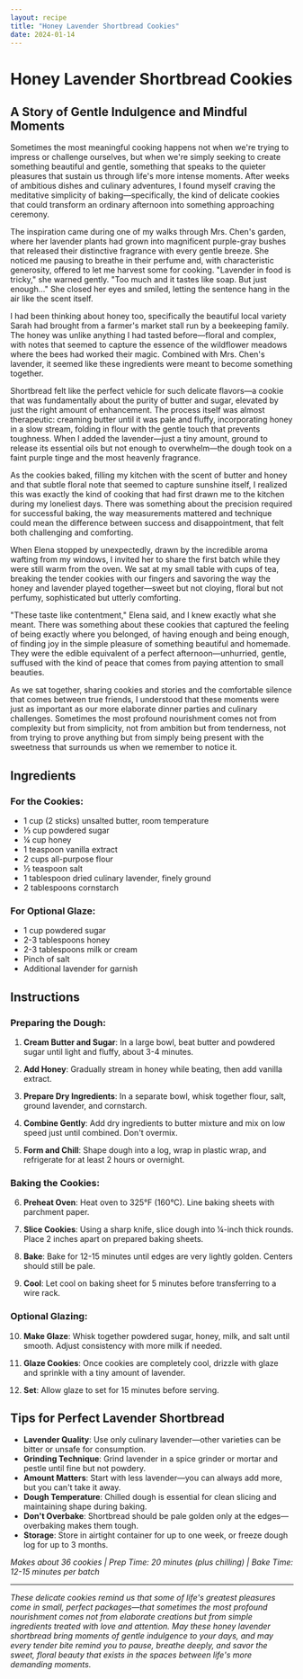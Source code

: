 ```yaml
---
layout: recipe
title: "Honey Lavender Shortbread Cookies"
date: 2024-01-14
---
```


# Honey Lavender Shortbread Cookies

## A Story of Gentle Indulgence and Mindful Moments

Sometimes the most meaningful cooking happens not when we're trying to impress or challenge ourselves, but when we're simply seeking to create something beautiful and gentle, something that speaks to the quieter pleasures that sustain us through life's more intense moments. After weeks of ambitious dishes and culinary adventures, I found myself craving the meditative simplicity of baking—specifically, the kind of delicate cookies that could transform an ordinary afternoon into something approaching ceremony.

The inspiration came during one of my walks through Mrs. Chen's garden, where her lavender plants had grown into magnificent purple-gray bushes that released their distinctive fragrance with every gentle breeze. She noticed me pausing to breathe in their perfume and, with characteristic generosity, offered to let me harvest some for cooking. "Lavender in food is tricky," she warned gently. "Too much and it tastes like soap. But just enough..." She closed her eyes and smiled, letting the sentence hang in the air like the scent itself.

I had been thinking about honey too, specifically the beautiful local variety Sarah had brought from a farmer's market stall run by a beekeeping family. The honey was unlike anything I had tasted before—floral and complex, with notes that seemed to capture the essence of the wildflower meadows where the bees had worked their magic. Combined with Mrs. Chen's lavender, it seemed like these ingredients were meant to become something together.

Shortbread felt like the perfect vehicle for such delicate flavors—a cookie that was fundamentally about the purity of butter and sugar, elevated by just the right amount of enhancement. The process itself was almost therapeutic: creaming butter until it was pale and fluffy, incorporating honey in a slow stream, folding in flour with the gentle touch that prevents toughness. When I added the lavender—just a tiny amount, ground to release its essential oils but not enough to overwhelm—the dough took on a faint purple tinge and the most heavenly fragrance.

As the cookies baked, filling my kitchen with the scent of butter and honey and that subtle floral note that seemed to capture sunshine itself, I realized this was exactly the kind of cooking that had first drawn me to the kitchen during my loneliest days. There was something about the precision required for successful baking, the way measurements mattered and technique could mean the difference between success and disappointment, that felt both challenging and comforting.

When Elena stopped by unexpectedly, drawn by the incredible aroma wafting from my windows, I invited her to share the first batch while they were still warm from the oven. We sat at my small table with cups of tea, breaking the tender cookies with our fingers and savoring the way the honey and lavender played together—sweet but not cloying, floral but not perfumy, sophisticated but utterly comforting.

"These taste like contentment," Elena said, and I knew exactly what she meant. There was something about these cookies that captured the feeling of being exactly where you belonged, of having enough and being enough, of finding joy in the simple pleasure of something beautiful and homemade. They were the edible equivalent of a perfect afternoon—unhurried, gentle, suffused with the kind of peace that comes from paying attention to small beauties.

As we sat together, sharing cookies and stories and the comfortable silence that comes between true friends, I understood that these moments were just as important as our more elaborate dinner parties and culinary challenges. Sometimes the most profound nourishment comes not from complexity but from simplicity, not from ambition but from tenderness, not from trying to prove anything but from simply being present with the sweetness that surrounds us when we remember to notice it.

## Ingredients

### For the Cookies:
- 1 cup (2 sticks) unsalted butter, room temperature
- ⅓ cup powdered sugar
- ¼ cup honey
- 1 teaspoon vanilla extract
- 2 cups all-purpose flour
- ½ teaspoon salt
- 1 tablespoon dried culinary lavender, finely ground
- 2 tablespoons cornstarch

### For Optional Glaze:
- 1 cup powdered sugar
- 2-3 tablespoons honey
- 2-3 tablespoons milk or cream
- Pinch of salt
- Additional lavender for garnish

## Instructions

### Preparing the Dough:
1. **Cream Butter and Sugar**: In a large bowl, beat butter and powdered sugar until light and fluffy, about 3-4 minutes.

2. **Add Honey**: Gradually stream in honey while beating, then add vanilla extract.

3. **Prepare Dry Ingredients**: In a separate bowl, whisk together flour, salt, ground lavender, and cornstarch.

4. **Combine Gently**: Add dry ingredients to butter mixture and mix on low speed just until combined. Don't overmix.

5. **Form and Chill**: Shape dough into a log, wrap in plastic wrap, and refrigerate for at least 2 hours or overnight.

### Baking the Cookies:
6. **Preheat Oven**: Heat oven to 325°F (160°C). Line baking sheets with parchment paper.

7. **Slice Cookies**: Using a sharp knife, slice dough into ¼-inch thick rounds. Place 2 inches apart on prepared baking sheets.

8. **Bake**: Bake for 12-15 minutes until edges are very lightly golden. Centers should still be pale.

9. **Cool**: Let cool on baking sheet for 5 minutes before transferring to a wire rack.

### Optional Glazing:
10. **Make Glaze**: Whisk together powdered sugar, honey, milk, and salt until smooth. Adjust consistency with more milk if needed.

11. **Glaze Cookies**: Once cookies are completely cool, drizzle with glaze and sprinkle with a tiny amount of lavender.

12. **Set**: Allow glaze to set for 15 minutes before serving.

## Tips for Perfect Lavender Shortbread

- **Lavender Quality**: Use only culinary lavender—other varieties can be bitter or unsafe for consumption.
- **Grinding Technique**: Grind lavender in a spice grinder or mortar and pestle until fine but not powdery.
- **Amount Matters**: Start with less lavender—you can always add more, but you can't take it away.
- **Dough Temperature**: Chilled dough is essential for clean slicing and maintaining shape during baking.
- **Don't Overbake**: Shortbread should be pale golden only at the edges—overbaking makes them tough.
- **Storage**: Store in airtight container for up to one week, or freeze dough log for up to 3 months.

*Makes about 36 cookies | Prep Time: 20 minutes (plus chilling) | Bake Time: 12-15 minutes per batch*

---

*These delicate cookies remind us that some of life's greatest pleasures come in small, perfect packages—that sometimes the most profound nourishment comes not from elaborate creations but from simple ingredients treated with love and attention. May these honey lavender shortbread bring moments of gentle indulgence to your days, and may every tender bite remind you to pause, breathe deeply, and savor the sweet, floral beauty that exists in the spaces between life's more demanding moments.*